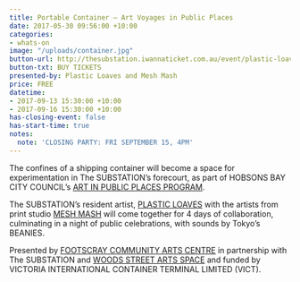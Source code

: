 ```yaml
---
title: Portable Container – Art Voyages in Public Places
date: 2017-05-30 09:56:00 +10:00
categories:
- whats-on
image: "/uploads/container.jpg"
button-url: http://thesubstation.iwannaticket.com.au/event/plastic-loaves-makes-you-spring-MTI5NDk
button-txt: BUY TICKETS
presented-by: Plastic Loaves and Mesh Mash
price: FREE
datetime:
- 2017-09-13 15:30:00 +10:00
- 2017-09-16 15:30:00 +10:00
has-closing-event: false
has-start-time: true
notes:
  note: 'CLOSING PARTY: FRI SEPTEMBER 15, 4PM'
---
```


The confines of a shipping container will become a space for experimentation in The SUBSTATION’s forecourt, as part of HOBSONS BAY CITY COUNCIL’s [ART IN PUBLIC PLACES PROGRAM](https://www.facebook.com/Artinpublicplaces/).

The SUBSTATION’s resident artist, [PLASTIC LOAVES](http://www.plasticloaves.com/) with the artists from print studio [MESH MASH](http://www.meshmashdesign.com.au/) will come together for 4 days of collaboration, culminating in a night of public celebrations, with sounds by Tokyo’s BEANIES.

Presented by [FOOTSCRAY COMMUNITY ARTS CENTRE](http://footscrayarts.com/) in partnership with The SUBSTATION and [WOODS STREET ARTS SPACE](https://www.facebook.com/woodsstreetarts/) and funded by VICTORIA INTERNATIONAL CONTAINER TERMINAL LIMITED (VICT).